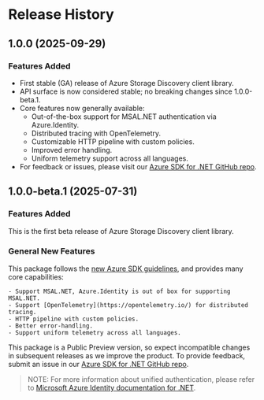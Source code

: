 # Release History

## 1.0.0 (2025-09-29)

### Features Added

- First stable (GA) release of Azure Storage Discovery client library.
- API surface is now considered stable; no breaking changes since 1.0.0-beta.1.
- Core features now generally available:
    - Out-of-the-box support for MSAL.NET authentication via Azure.Identity.
    - Distributed tracing with OpenTelemetry.
    - Customizable HTTP pipeline with custom policies.
    - Improved error handling.
    - Uniform telemetry support across all languages.
- For feedback or issues, please visit our [Azure SDK for .NET GitHub repo](https://github.com/Azure/azure-sdk-for-net/issues).

## 1.0.0-beta.1 (2025-07-31)

### Features Added

This is the first beta release of Azure Storage Discovery client library.

### General New Features

This package follows the [new Azure SDK guidelines](https://azure.github.io/azure-sdk/general_introduction.html), and provides many core capabilities:

    - Support MSAL.NET, Azure.Identity is out of box for supporting MSAL.NET.
    - Support [OpenTelemetry](https://opentelemetry.io/) for distributed tracing.
    - HTTP pipeline with custom policies.
    - Better error-handling.
    - Support uniform telemetry across all languages.

This package is a Public Preview version, so expect incompatible changes in subsequent releases as we improve the product. To provide feedback, submit an issue in our [Azure SDK for .NET GitHub repo](https://github.com/Azure/azure-sdk-for-net/issues).

> NOTE: For more information about unified authentication, please refer to [Microsoft Azure Identity documentation for .NET](https://learn.microsoft.com/dotnet/api/overview/azure/identity-readme?view=azure-dotnet).
